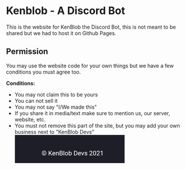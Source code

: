 # Kenblob - A Discord Bot
This is the website for KenBlob the Discord Bot, this is not meant to be shared but we had to host it on Github Pages. 

## Permission
You may use the website code for your own things but we have a few conditions you must agree too.

**Conditions:**
- You may not claim this to be yours
- You can not sell it
- You may not say "I/We made this"
- If you share it in media/text make sure to mention us, our server, website, etc.
- You must not remove this part of the site, but you may add your own business next to "KenBlob Devs"
  <img src="./copyright.png" width="300px">